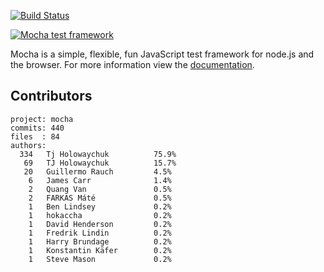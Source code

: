  [![Build Status](https://secure.travis-ci.org/visionmedia/mocha.png)](http://travis-ci.org/visionmedia/mocha)

  [![Mocha test framework](http://f.cl.ly/items/3H1W3W3i3W163X0U3127/Screenshot.png)](http://visionmedia.github.com/mocha)

  Mocha is a simple, flexible, fun JavaScript test framework for node.js and the browser. For more information view the [documentation](http://visionmedia.github.com/mocha).

## Contributors

```
project: mocha
commits: 440
files  : 84
authors: 
  334	Tj Holowaychuk          75.9%
   69	TJ Holowaychuk          15.7%
   20	Guillermo Rauch         4.5%
    6	James Carr              1.4%
    2	Quang Van               0.5%
    2	FARKAS Máté             0.5%
    1	Ben Lindsey             0.2%
    1	hokaccha                0.2%
    1	David Henderson         0.2%
    1	Fredrik Lindin          0.2%
    1	Harry Brundage          0.2%
    1	Konstantin Käfer        0.2%
    1	Steve Mason             0.2%
```
